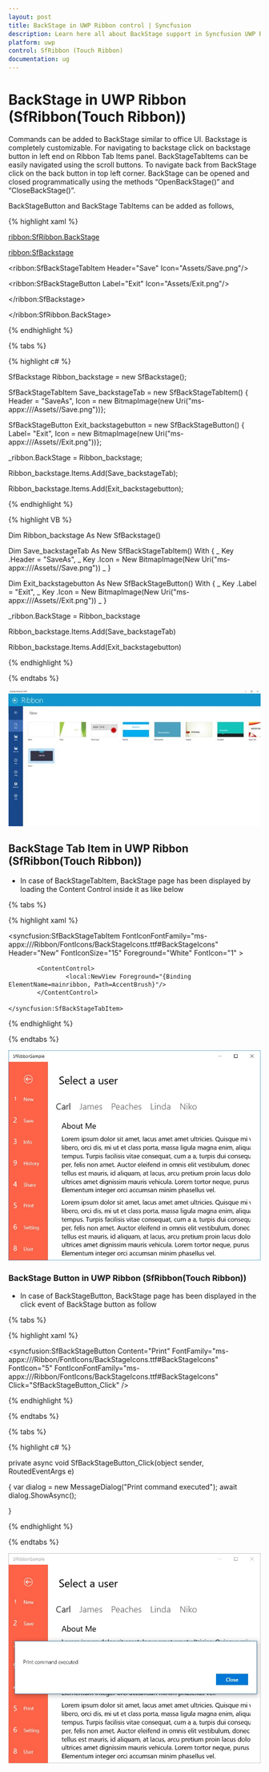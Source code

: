 ```yaml
---
layout: post
title: BackStage in UWP Ribbon control | Syncfusion
description: Learn here all about BackStage support in Syncfusion UWP Ribbon (SfRibbon(Touch Ribbon)) control and more.
platform: uwp
control: SfRibbon (Touch Ribbon)
documentation: ug
---
```


# BackStage in UWP Ribbon (SfRibbon(Touch Ribbon))

Commands can be added to BackStage similar to office UI. Backstage is completely customizable. For navigating to backstage click on backstage button in left end on Ribbon Tab Items panel. BackStageTabItems can be easily navigated using the scroll buttons. To navigate back from BackStage click on the back button in top left corner. BackStage can be opened and closed programmatically using the methods “OpenBackStage()” and “CloseBackStage()”.

BackStageButton and BackStage TabItems can be added as follows,


{% highlight xaml %}

<ribbon:SfRibbon.BackStage>

<ribbon:SfBackstage>

<ribbon:SfBackStageTabItem Header="Save" Icon="Assets/Save.png"/>

<ribbon:SfBackStageButton Label="Exit" Icon="Assets/Exit.png"/>

</ribbon:SfBackstage>

</ribbon:SfRibbon.BackStage>


{% endhighlight %}


{% tabs %}

{% highlight c# %}

 SfBackstage Ribbon_backstage = new SfBackstage();

 SfBackStageTabItem Save_backstageTab = new SfBackStageTabItem() { Header = "SaveAs", Icon = new BitmapImage(new Uri("ms-appx:///Assets//Save.png"))};

 SfBackStageButton Exit_backstagebutton = new SfBackStageButton() { Label= "Exit", Icon = new BitmapImage(new Uri("ms-appx:///Assets//Exit.png"))};

 _ribbon.BackStage = Ribbon_backstage;
         
 Ribbon_backstage.Items.Add(Save_backstageTab);

 Ribbon_backstage.Items.Add(Exit_backstagebutton);

{% endhighlight %}



{% highlight VB %}

Dim Ribbon_backstage As New SfBackstage()

Dim Save_backstageTab As New SfBackStageTabItem() With { _
	Key .Header = "SaveAs", _
	Key .Icon = New BitmapImage(New Uri("ms-appx:///Assets//Save.png")) _
}

Dim Exit_backstagebutton As New SfBackStageButton() With { _
	Key .Label = "Exit", _
	Key .Icon = New BitmapImage(New Uri("ms-appx:///Assets//Exit.png")) _
}

_ribbon.BackStage = Ribbon_backstage

Ribbon_backstage.Items.Add(Save_backstageTab)

Ribbon_backstage.Items.Add(Exit_backstagebutton)

{% endhighlight %}

{% endtabs %}

![BackStage_img1](BackStage_images/BackStage_img1.jpeg)

## BackStage Tab Item in UWP Ribbon (SfRibbon(Touch Ribbon))

* In case of BackStageTabItem, BackStage page has been displayed by loading the Content Control inside it as like below 

{% tabs %}

{% highlight xaml %}

   <syncfusion:SfBackStageTabItem FontIconFontFamily="ms-appx:///Ribbon/FontIcons/BackStageIcons.ttf#BackStageIcons"  Header="New" FontIconSize="15" Foreground="White" FontIcon="1" >
            
            <ContentControl>
                    <local:NewView Foreground="{Binding ElementName=mainribbon, Path=AccentBrush}"/>
            </ContentControl>

    </syncfusion:SfBackStageTabItem>



{% endhighlight %}

{% endtabs %}

![BackStage_img2](BackStage_images/BackStage_img2.jpeg)

### BackStage Button in UWP Ribbon (SfRibbon(Touch Ribbon))

* In case of BackStageButton, BackStage page has been displayed in the click event of BackStage button as follow

{% tabs %}

{% highlight xaml %}

  <syncfusion:SfBackStageButton Content="Print" FontFamily="ms-appx:///Ribbon/FontIcons/BackStageIcons.ttf#BackStageIcons"  FontIcon="5" FontIconFontFamily="ms-appx:///Ribbon/FontIcons/BackStageIcons.ttf#BackStageIcons" Click="SfBackStageButton_Click" />

{% endhighlight %}

{% endtabs %}

{% tabs %}

{% highlight c# %}

private async void SfBackStageButton_Click(object sender, RoutedEventArgs e)

{
    var dialog = new MessageDialog("Print command executed");
    await dialog.ShowAsync();

}

{% endhighlight %}

{% endtabs %}

![BackStage_img3](BackStage_images/BackStage_img3.jpeg)


